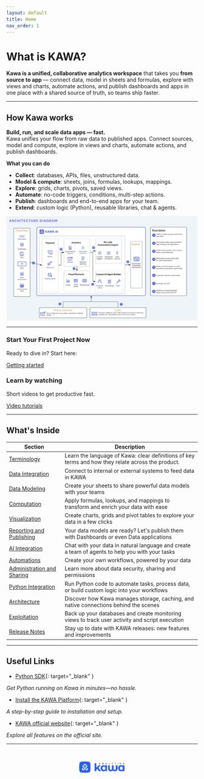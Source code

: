 ```yaml
---
layout: default
title: Home
nav_order: 1
---
```


# What is KAWA?

**Kawa is a unified, collaborative analytics workspace** that takes you **from source to app** — connect data, model in sheets and formulas, explore with views and charts, automate actions, and publish dashboards and apps in one place with a shared source of truth, so teams ship faster.

---

## How Kawa works

**Build, run, and scale data apps — fast.**  
Kawa unifies your flow from raw data to published apps. Connect sources, model and compute, explore in views and charts, automate actions, and publish dashboards.

**What you can do**
- **Collect**: databases, APIs, files, unstructured data.
- **Model & compute**: sheets, joins, formulas, lookups, mappings.
- **Explore**: grids, charts, pivots, saved views.
- **Automate**: no-code triggers, conditions, multi-step actions.
- **Publish**: dashboards and end-to-end apps for your team.
- **Extend**: custom logic (Python), reusable libraries, chat & agents.


![home_page](./readme-assets/home1.png)


---

<section class="grid">
  <article class="card">
    <h3>Start Your First Project Now</h3>
    <p>Ready to dive in? Start here:</p>
    <div class="actions">
      <a class="btn btn-primary" href="./00_01_getting_started.html">Getting started</a>
    </div>
  </article>

  <article class="card">
    <h3>Learn by watching</h3>
    <p>Short videos to get productive fast.</p>
    <div class="actions">
      <a class="btn btn-secondary"
         href="https://docs.kawa.ai/video-tutorials/english-tutorials"
         target="_blank" rel="noopener">Video tutorials</a>
    </div>
  </article>
</section>

---

## What's Inside

| Section         | Description                                                                                      
|----------------|--------------------------------------------------------------------------------------------------
| [Terminology](00_02_terminology.md) |Learn the language of Kawa: clear definitions of key terms  and how they relate across the product.
| [Data Integration](./01_00_data_integration.html) | Connect to internal or external systems to feed data in KAWA                                     
| [Data Modeling](./02_00_modeling.html) | Create your sheets to share powerful data models with your teams                                 
| [Computation](03_00_computations.md) | Apply formulas, lookups, and mappings to transform and enrich your data with ease                
| [Visualization](./04_00_visualization.html) | Create charts, grids and pivot tables to explore your data in a few clicks                       
| [Reporting and Publishing](./05_00_publishing.html) | Your data models are ready? Let's publish them with Dashboards or even Data applications         
| [AI Integration](./06_00_ai_integration.html) | Chat with your data in natural language and create a team of agents to help you with your tasks  
| [Automations](./07_00_automations.html) | Create your own workflows, powered by your data                                                  
| [Administration and Sharing](./08_00_administration.html) | Learn more about data security, sharing and permissions                                          
| [Python Integration](09_00_python_integration.md) | Run Python code to automate tasks, process data, or build custom logic into your workflows       
| [Architecture](10_00_architecture.md) | Discover how Kawa manages storage, caching, and native connections behind the scenes             
| [Exploitation](11_00_exploitation.md) | Back up your databases and create monitoring views to track user activity and script execution   
| [Release Notes](12_00_release_notes.md) | Stay up to date with KAWA releases: new features and improvements             

---

## Useful Links

- [Python SDK](https://github.com/kawa-analytics/kywy-documentation){: target="_blank" }

_Get Python running on Kawa in minutes—no hassle._

- [Install the KAWA Platform](https://github.com/kawa-analytics/kawa-docker-install){: target="_blank" }

_A step-by-step guide to installation and setup._

- [KAWA official website](https://www.kawa.ai){: target="_blank" }

_Explore all features on the official site._

---

<p align="center">
  <img src="./logo.png" alt="Kawa Logo" width="120" style="margin-top: 2rem;" />
</p>